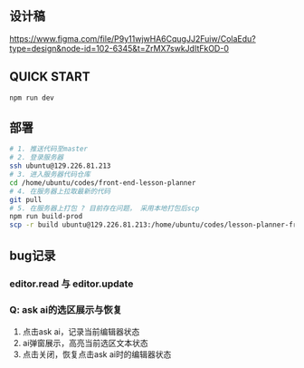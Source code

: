 ## 设计稿

https://www.figma.com/file/P9y11wjwHA6CqugJJ2Fuiw/ColaEdu?type=design&node-id=102-6345&t=ZrMX7swkJdItFkOD-0

## QUICK START 

```
npm run dev
```

## 部署

```bash
# 1. 推送代码至master
# 2. 登录服务器
ssh ubuntu@129.226.81.213
# 3. 进入服务器代码仓库
cd /home/ubuntu/codes/front-end-lesson-planner
# 4. 在服务器上拉取最新的代码
git pull
# 5. 在服务器上打包 ? 目前存在问题， 采用本地打包后scp
npm run build-prod
scp -r build ubuntu@129.226.81.213:/home/ubuntu/codes/lesson-planner-frontend
```

## bug记录

### editor.read 与 editor.update

### Q: ask ai的选区展示与恢复

1. 点击ask ai，记录当前编辑器状态
2. ai弹窗展示，高亮当前选区文本状态
3. 点击关闭，恢复点击ask ai时的编辑器状态